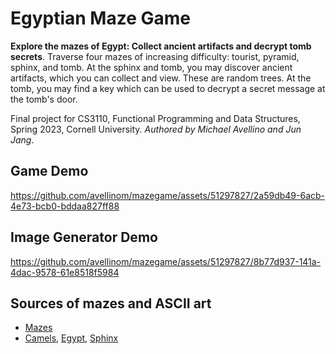 # Egyptian Maze Game

**Explore the mazes of Egypt: Collect ancient artifacts and decrypt tomb secrets**. Traverse four mazes of increasing difficulty: tourist, pyramid, sphinx, and tomb. At the sphinx and tomb, you may discover ancient artifacts, which you can collect and view. These are random trees. At the tomb, you may find a key which can be used to decrypt a secret message at the tomb's door.

Final project for CS3110, Functional Programming and Data Structures, Spring 2023, Cornell University. *Authored by Michael Avellino and Jun Jang*.

## Game Demo

https://github.com/avellinom/mazegame/assets/51297827/2a59db49-6acb-4e73-bcb0-bddaa827ff88

## Image Generator Demo

https://github.com/avellinom/mazegame/assets/51297827/8b77d937-141a-4dac-9578-61e8518f5984

## Sources of mazes and ASCII art

* [Mazes](https://www.dcode.fr/maze-generator)
* [Camels](https://www.asciiart.eu/animals/camels), [Egypt]( https://www.asciiart.eu/art-and-design/egyptian), [Sphinx](https://ascii.co.uk/art/sphinx)
